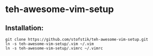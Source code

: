 # teh-awesome-vim-setup

## Installation:

```
git clone https://github.com/stofstik/teh-awesome-vim-setup.git
ln -s teh-awesome-vim-setup/.vim ~/.vim
ln -s teh-awesome-vim-setup/.vimrc ~/.vimrc
```
